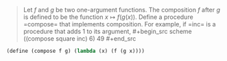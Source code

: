 > Let $f$ and $g$ be two one-argument functions. The composition $f$ after $g$ is defined to be the function $x \mapsto f(g(x))$. Define a procedure =compose= that implements composition. For example, if =inc= is a procedure that adds 1 to its argument,
> #+begin_src scheme
> ((compose square inc) 6)
> 49
> #+end_src
```scheme 
(define (compose f g) (lambda (x) (f (g x))))
```

